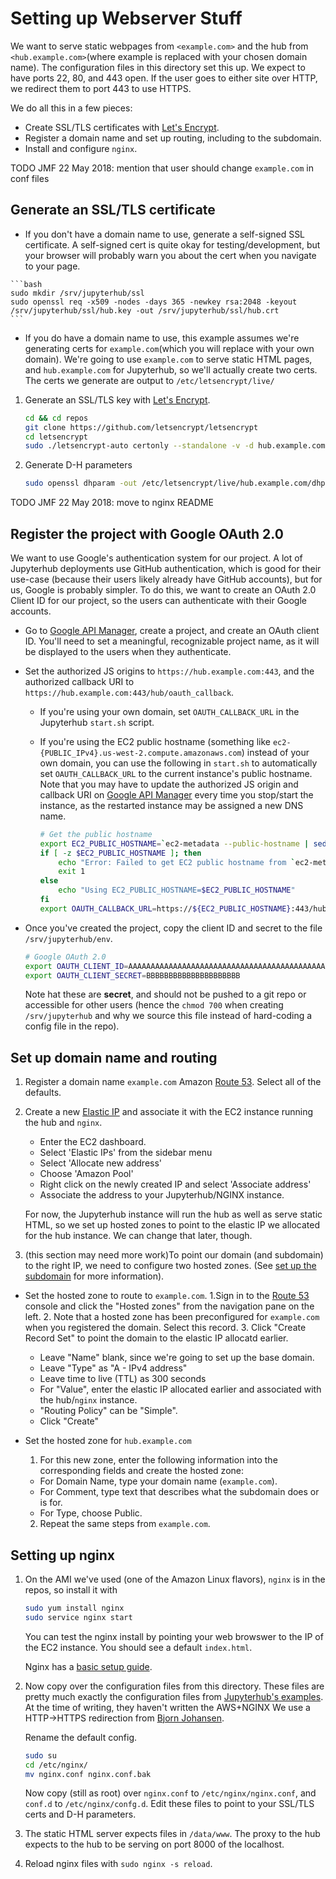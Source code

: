 # Setting up Webserver Stuff
We want to serve static webpages from `<example.com>` and the hub from `<hub.example.com>`(where example is replaced with your chosen domain name).
The configuration files in this directory set this up.
We expect to have ports 22, 80, and 443 open.
If the user goes to either site over HTTP, we redirect them to port 443 to use HTTPS.

We do all this in a few pieces:
 * Create SSL/TLS certificates with [Let's Encrypt](https://letsencrypt.org/).
 * Register a domain name and set up routing, including to the subdomain.
 * Install and configure `nginx`.

TODO JMF 22 May 2018: mention that user should change `example.com` in conf files
## Generate an SSL/TLS certificate

   * If you don't have a domain name to use, generate a self-signed SSL certificate. A self-signed cert is quite okay for testing/development, but your browser will probably warn you about the cert when you navigate to your page.

    ```bash
    sudo mkdir /srv/jupyterhub/ssl
    sudo openssl req -x509 -nodes -days 365 -newkey rsa:2048 -keyout /srv/jupyterhub/ssl/hub.key -out /srv/jupyterhub/ssl/hub.crt
    ```

   * If you do have a domain name to use, this example assumes we're generating certs for `example.com`(which you will replace with your own domain). We're going to use `example.com` to serve static HTML pages, and `hub.example.com` for Jupyterhub, so we'll actually create two certs.
The certs we generate are output to `/etc/letsencrypt/live/`

1. Generate an SSL/TLS key with [Let's Encrypt](https://letsencrypt.org/).
   ```bash
   cd && cd repos
   git clone https://github.com/letsencrypt/letsencrypt
   cd letsencrypt
   sudo ./letsencrypt-auto certonly --standalone -v -d hub.example.com --debug # need debug on Amazon Linux
   ```

2. Generate D-H parameters
   ```bash
   sudo openssl dhparam -out /etc/letsencrypt/live/hub.example.com/dhparams.pem 2048
   ```


TODO JMF 22 May 2018: move to nginx README

## Register the project with Google OAuth 2.0

   We want to use Google's authentication system for our project.
   A lot of Jupyterhub deployments use GitHub authentication, which is good for their use-case (because their users likely already have GitHub accounts), but for us, Google is probably simpler.
   To do this, we want to create an OAuth 2.0 Client ID for our project, so the users can authenticate with their Google accounts.

   * Go to [Google API Manager](https://console.developers.google.com/apis/credentials), create a project, and create an OAuth client ID.
     You'll need to set a meaningful, recognizable project name, as it will be displayed to the users when they authenticate.

   * Set the authorized JS origins to `https://hub.example.com:443`, and the authorized callback URI to `https://hub.example.com:443/hub/oauth_callback`.

     - If you're using your own domain, set `OAUTH_CALLBACK_URL` in the Jupyterhub `start.sh` script.

     - If you're using the EC2 public hostname (something like `ec2-{PUBLIC_IPv4}.us-west-2.compute.amazonaws.com`) instead of your own domain, you can use the following in `start.sh` to automatically set `OAUTH_CALLBACK_URL` to the current instance's public hostname.
        Note that you may have to update the authorized JS origin and callback URI on [Google API Manager](https://console.developers.google.com/apis/credentials) every time you stop/start the instance, as the restarted instance may be assigned a new DNS name.

        ```bash
        # Get the public hostname
        export EC2_PUBLIC_HOSTNAME=`ec2-metadata --public-hostname | sed -ne 's/public-hostname: //p'`
        if [ -z $EC2_PUBLIC_HOSTNAME ]; then
            echo "Error: Failed to get EC2 public hostname from `ec2-metadata`"
            exit 1
        else
            echo "Using EC2_PUBLIC_HOSTNAME=$EC2_PUBLIC_HOSTNAME"
        fi
        export OAUTH_CALLBACK_URL=https://${EC2_PUBLIC_HOSTNAME}:443/hub/oauth_callback
        ```

   * Once you've created the project, copy the client ID and secret to the file `/srv/jupyterhub/env`.

     ```bash
     # Google OAuth 2.0
     export OAUTH_CLIENT_ID=AAAAAAAAAAAAAAAAAAAAAAAAAAAAAAAAAAAAAAAAAAAAAA.apps.googleusercontent.com
     export OAUTH_CLIENT_SECRET=BBBBBBBBBBBBBBBBBBBBB
     ```

     Note hat these are **secret**, and should not be pushed to a git repo or accessible for other users (hence the `chmod 700` when creating `/srv/jupyterhub` and why we source this file instead of hard-coding a config file in the repo).

## Set up domain name and routing
1. Register a domain name `example.com` Amazon [Route 53](https://aws.amazon.com/route53/). Select all of the defaults.
2. Create a new [Elastic IP](http://docs.aws.amazon.com/AWSEC2/latest/UserGuide/elastic-ip-addresses-eip.html) and associate it with the EC2 instance running the hub and `nginx`. 
   * Enter the EC2 dashboard.
   * Select 'Elastic IPs' from the sidebar menu
   * Select 'Allocate new address'
   * Choose 'Amazon Pool'
   * Right click on the newly created IP and select 'Associate address'
   * Associate the address to your Jupyterhub/NGINX instance.
   
   For now, the Jupyterhub instance will run the hub as well as serve static HTML, so we set up hosted zones to point to the elastic IP we allocated for the hub instance.
   We can change that later, though.

3. (this section may need more work)To point our domain (and subdomain) to the right IP, we need to configure two hosted zones.
(See [set up the subdomain](https://docs.aws.amazon.com/Route53/latest/DeveloperGuide/dns-routing-traffic-for-subdomains.html#dns-routing-traffic-for-subdomains-creating-hosted-zone) for more information).

* Set the hosted zone to route to `example.com`.
   1.Sign in to the [Route 53](https://console.aws.amazon.com/route53/home) console and click the "Hosted zones" from the navigation pane on the left.
   2. Note that a hosted zone has been preconfigured for `example.com` when you registered the domain. Select this record.
   3. Click "Create Record Set" to point the domain to the elastic IP allocatd earlier.
     * Leave "Name" blank, since we're going to set up the base domain.
     * Leave "Type" as "A - IPv4 address"
     * Leave time to live (TTL) as 300 seconds
     * For "Value", enter the elastic IP allocated earlier and associated with the hub/`nginx` instance.
     * "Routing Policy" can be "Simple".
     * Click "Create"
 
 * Set the hosted zone for `hub.example.com`
    1. For this new zone, enter the following information into the corresponding fields and create the hosted zone:
      * For Domain Name, type your domain name (`example.com`).
      * For Comment, type text that describes what the subdomain does or is for.
      * For Type, choose Public.
    2. Repeat the same steps from `example.com`.

## Setting up nginx
1. On the AMI we've used (one of the Amazon Linux flavors), `nginx` is in the repos, so install it with

   ```bash
   sudo yum install nginx
   sudo service nginx start
   ```

   You can test the nginx install by pointing your web browswer to the IP of the EC2 instance.
   You should see a default `index.html`.

   Nginx has a [basic setup guide](https://www.nginx.com/blog/setting-up-nginx/).

2. Now copy over the configuration files from this directory.
   These files are pretty much exactly the configuration files from [Jupyterhub's examples](http://jupyterhub.readthedocs.io/en/latest/config-examples.html).
   At the time of writing, they haven't written the AWS+NGINX
   We use a HTTP->HTTPS redirection from [Bjorn Johansen](https://www.bjornjohansen.no/redirect-to-https-with-nginx).

   Rename the default config.
   ```bash
   sudo su
   cd /etc/nginx/
   mv nginx.conf nginx.conf.bak
   ```
   Now copy (still as root) over `nginx.conf` to `/etc/nginx/nginx.conf`, and `conf.d` to `/etc/nginx/confg.d`.
   Edit these files to point to your SSL/TLS certs and D-H parameters.

3. The static HTML server expects files in `/data/www`.
   The proxy to the hub expects to the hub to be serving on port 8000 of the localhost.

4. Reload nginx files with `sudo nginx -s reload`.
